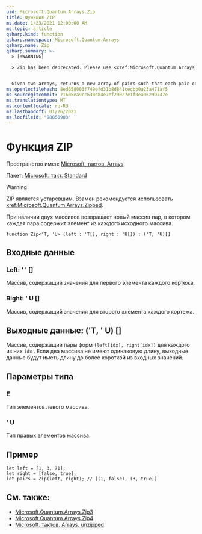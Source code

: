 ```yaml
---
uid: Microsoft.Quantum.Arrays.Zip
title: Функция ZIP
ms.date: 1/23/2021 12:00:00 AM
ms.topic: article
qsharp.kind: function
qsharp.namespace: Microsoft.Quantum.Arrays
qsharp.name: Zip
qsharp.summary: >-
  > [!WARNING]

  > Zip has been deprecated. Please use <xref:Microsoft.Quantum.Arrays.Zipped> instead.


  Given two arrays, returns a new array of pairs such that each pair contains an element from each original array.
ms.openlocfilehash: 8ed658003f749efd31b8d841cecbb0a23a471af5
ms.sourcegitcommit: 71605ea9cc630e84e7ef29027e1f0ea06299747e
ms.translationtype: MT
ms.contentlocale: ru-RU
ms.lasthandoff: 01/26/2021
ms.locfileid: "98850903"
---
```

# <a name="zip-function"></a>Функция ZIP

Пространство имен: [Microsoft. тактов. Arrays](xref:Microsoft.Quantum.Arrays)

Пакет: [Microsoft. такт. Standard](https://nuget.org/packages/Microsoft.Quantum.Standard)


> [!WARNING]
> ZIP является устаревшим. Взамен рекомендуется использовать <xref:Microsoft.Quantum.Arrays.Zipped>.

При наличии двух массивов возвращает новый массив пар, в котором каждая пара содержит элемент из каждого исходного массива.

```qsharp
function Zip<'T, 'U> (left : 'T[], right : 'U[]) : ('T, 'U)[]
```


## <a name="input"></a>Входные данные

### <a name="left--t"></a>Left: ' ' []

Массив, содержащий значения для первого элемента каждого кортежа.


### <a name="right--u"></a>Right: ' U []

Массив, содержащий значения для второго элемента каждого кортежа.



## <a name="output--tu"></a>Выходные данные: ('T, ' U) []

Массив, содержащий пары форм `(left[idx], right[idx])` для каждого из них `idx` . Если два массива не имеют одинаковую длину, выходные данные будут иметь длину до более короткой из входных значений.

## <a name="type-parameters"></a>Параметры типа

### <a name="t"></a>Е

Тип элементов левого массива.
### <a name="u"></a>' U

Тип правых элементов массива.

## <a name="example"></a>Пример

```qsharp
let left = [1, 3, 71];
let right = [false, true];
let pairs = Zip(left, right); // [(1, false), (3, true)]
```

## <a name="see-also"></a>См. также:

- [Microsoft.Quantum.Arrays.Zip3](xref:Microsoft.Quantum.Arrays.Zip3)
- [Microsoft.Quantum.Arrays.Zip4](xref:Microsoft.Quantum.Arrays.Zip4)
- [Microsoft. тактов. Arrays. unzipped](xref:Microsoft.Quantum.Arrays.Unzipped)